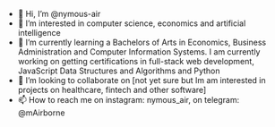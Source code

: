 - 👋 Hi, I’m @nymous-air
- 👀 I’m interested in computer science, economics and artificial intelligence
- 🌱 I’m currently learning a Bachelors of Arts in Economics, Business Administration and Computer Information Systems. I am currently working on getting certifications in full-stack web development, JavaScript Data Structures and Algorithms and Python
- 💞️ I’m looking to collaborate on [not yet sure but Im am interested in projects on healthcare, fintech and other software]
- 📫 How to reach me on instagram: nymous_air, on telegram: @mAirborne

<!---
nymous-air/nymous-air is a ✨ special ✨ repository because its `README.md` (this file) appears on your GitHub profile.
You can click the Preview link to take a look at your changes.
--->
